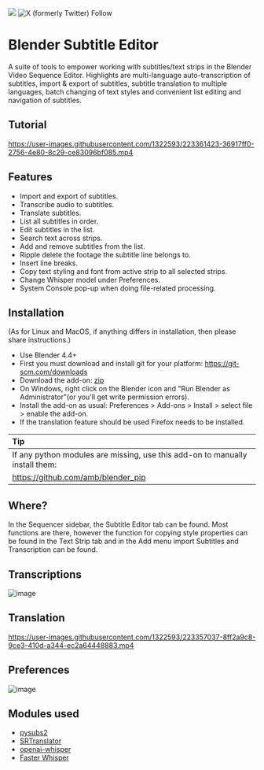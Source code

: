 [<img src="https://img.shields.io/badge/Discord%20-%20Invite">](https://discord.gg/HMYpnPzbTm) ![X (formerly Twitter) Follow](https://img.shields.io/twitter/follow/tintwotin)
# Blender Subtitle Editor

A suite of tools to empower working with subtitles/text strips in the Blender Video Sequence Editor. Highlights are multi-language auto-transcription of subtitles, import & export of subtitles, subtitle translation to multiple languages, batch changing of text styles and convenient list editing and navigation of subtitles.

## Tutorial

https://user-images.githubusercontent.com/1322593/223361423-36917ff0-2756-4e80-8c29-ce83096bf085.mp4

## Features
* Import and export of subtitles.
* Transcribe audio to subtitles.
* Translate subtitles.
* List all subtitles in order.
* Edit subtitles in the list.
* Search text across strips. 
* Add and remove subtitles from the list.
* Ripple delete the footage the subtitle line belongs to. 
* Insert line breaks.
* Copy text styling and font from active strip to all selected strips.
* Change Whisper model under Preferences.
* System Console pop-up when doing file-related processing.

## Installation
(As for Linux and MacOS, if anything differs in installation, then please share instructions.)
* Use Blender 4.4+
* First you must download and install git for your platform: https://git-scm.com/downloads
* Download the add-on: [zip](https://github.com/tin2tin/subtitle_editor/archive/refs/heads/main.zip)
* On Windows, right click on the Blender icon and "Run Blender as Administrator"(or you'll get write permission errors).
* Install the add-on as usual: Preferences > Add-ons > Install > select file > enable the add-on.
* If the translation feature should be used Firefox needs to be installed.  

Tip           |
:------------- |
If any python modules are missing, use this add-on to manually install them:      |
https://github.com/amb/blender_pip      |

## Where?
In the Sequencer sidebar, the Subtitle Editor tab can be found. Most functions are there, however the function for copying style properties can be found in the Text Strip tab and in the Add menu import Subtitles and Transcription can be found.

## Transcriptions

![image](https://github.com/user-attachments/assets/82594e0a-7af6-4461-a23f-a316b0a5024f)

## Translation

https://user-images.githubusercontent.com/1322593/223357037-8ff2a9c8-9ce3-410d-a344-ec2a64448883.mp4

## Preferences

![image](https://user-images.githubusercontent.com/1322593/229266954-d5397992-7299-4157-b136-47fd3ecc8037.png)

## Modules used
* [pysubs2](https://github.com/tkarabela/pysubs2)
* [SRTranslator](https://github.com/sinedie/SRTranslator)
* [openai-whisper](https://github.com/openai/whisper)
* [Faster Whisper](https://github.com/SYSTRAN/faster-whisper)


